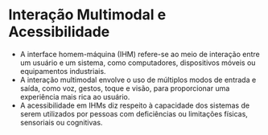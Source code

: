 # Interação Multimodal e Acessibilidade
- A interface homem-máquina (IHM) refere-se ao meio de interação entre um usuário e um sistema, como computadores, dispositivos móveis ou equipamentos industriais.
- A interação multimodal envolve o uso de múltiplos modos de entrada e saída, como voz, gestos, toque e visão, para proporcionar uma experiência mais rica ao usuário.
- A acessibilidade em IHMs diz respeito à capacidade dos sistemas de serem utilizados por pessoas com deficiências ou limitações físicas, sensoriais ou cognitivas.
